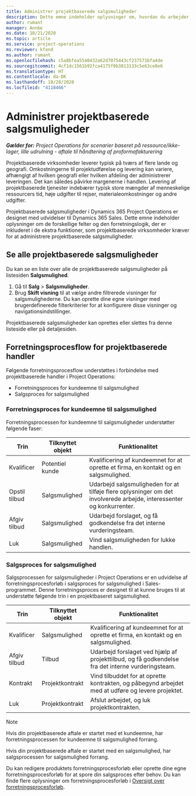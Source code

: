```yaml
---
title: Administrer projektbaserede salgsmuligheder
description: Dette emne indeholder oplysninger om, hvordan du arbejder med salgsmuligheder, der er relateret til projekter.
author: rumant
manager: Annbe
ms.date: 10/21/2020
ms.topic: article
ms.service: project-operations
ms.reviewer: kfend
ms.author: rumant
ms.openlocfilehash: c5a8bfea5540432a62d7075443cf237571bfa4de
ms.sourcegitcommit: 4cf1dc1561b92fca4175f0b3813133c5e63ce8e6
ms.translationtype: HT
ms.contentlocale: da-DK
ms.lasthandoff: 10/28/2020
ms.locfileid: "4118466"
---
```

# <a name="manage-project-based-opportunities"></a>Administrer projektbaserede salgsmuligheder

_**Gælder for:** Project Operations for scenarier baseret på ressource/ikke-lager, lille udrulning - aftale til håndtering af proformafakturering_

Projektbaserede virksomheder leverer typisk på tværs af flere lande og geografi. Omkostningerne til projektudførelse og levering kan variere, afhængigt af hvilken geografi eller hvilken afdeling der administrerer leveringen. Det kan således påvirke margenerne i handlen. Levering af projektbaserede tjenester indebærer typisk store mængder af menneskelige ressourcers tid, høje udgifter til rejser, materialeomkostninger og andre udgifter.

Projektbaserede salgsmuligheder i Dynamics 365 Project Operations er designet med udvidelser til Dynamics 365 Sales. Dette emne indeholder oplysninger om de forskellige felter og den forretningslogik, der er inkluderet i de ekstra funktioner, som projektbaserede virksomheder kræver for at administrere projektbaserede salgsmuligheder.

## <a name="view-all-project-based-opportunities"></a>Se alle projektbaserede salgsmuligheder

Du kan se en liste over alle de projektbaserede salgsmuligheder på listesiden **Salgsmulighed**. 

1. Gå til **Salg** > **Salgsmuligheder**.
2. Brug **Skift visning** til at vælge andre filtrerede visninger for salgsmulighederne. Du kan oprette dine egne visninger med brugerdefinerede filterkriterier for at konfigurere disse visninger og navigationsindstillinger.

Projektbaserede salgsmuligheder kan oprettes eller slettes fra denne listeside eller på detaljesiden.

## <a name="business-process-flow-for-project-based-deals"></a>Forretningsprocesflow for projektbaserede handler

Følgende forretningsprocesflow understøttes i forbindelse med projektbaserede handler i Project Operations:

- Forretningsproces for kundeemne til salgsmulighed
- Salgsproces for salgsmulighed

### <a name="lead-to-opportunity-business-process"></a>Forretningsproces for kundeemne til salgsmulighed 
Forretningsprocessen for kundeemne til salgsmuligheder understøtter følgende faser:

| Trin | Tilknyttet objekt | Funktionalitet |
| --- | --- | --- |
| Kvalificer | Potentiel kunde | Kvalificering af kundeemnet for at oprette et firma, en kontakt og en salgsmulighed. |
| Opstil tilbud | Salgsmulighed | Udarbejd salgsmuligheden for at tilføje flere oplysninger om det involverede arbejde, interessenter og konkurrenter. |
| Afgiv tilbud | Salgsmulighed | Udarbejd forslaget, og få godkendelse fra det interne vurderingsteam. |
| Luk | Salgsmulighed | Vind salgsmuligheden for lukke handlen. |

### <a name="opportunity-sales-process"></a>Salgsproces for salgsmulighed
Salgsprocessen for salgsmuligheder i Project Operations er en udvidelse af forretningsprocesforløb i salgsproces for salgsmulighed i Sales-programmet. Denne forretningsproces er designet til at kunne bruges til at understøtte følgende trin i en projektbaseret salgsmulighed.

| Trin | Tilknyttet objekt | Funktionalitet |
| --- | --- | --- |
| Kvalificer | Salgsmulighed | Kvalificering af kundeemnet for at oprette et firma, en kontakt og en salgsmulighed. |
| Afgiv tilbud | Tilbud | Udarbejd forslaget ved hjælp af projekttilbud, og få godkendelse fra det interne vurderingsteam. |
| Kontrakt | Projektkontrakt | Vind tilbuddet for at oprette kontrakten, og påbegynd arbejdet med at udføre og levere projektet. |
| Luk | Projektkontrakt | Afslut arbejdet, og luk projektkontrakten. |

> [!NOTE]
> Hvis din projektbaserede aftale er startet med et kundeemne, har forretningsprocessen for kundeemne til salgsmulighed forrang.
>
> Hvis din projektbaserede aftale er startet med en salgsmulighed, har salgsprocessen for salgsmulighed forrang.

Du kan redigere produktets forretningsprocesforløb eller oprette dine egne forretningsprocesforløb for at spore din salgsproces efter behov. Du kan finde flere oplysninger om forretningsprocesforløb i [Oversigt over forretningsprocesforløb](https://docs.microsoft.com/dynamics365/customerengagement/on-premises/customize/business-process-flows-overview).
